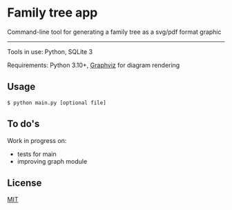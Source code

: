 # Family tree app

Command-line tool for generating a family tree as a svg/pdf format graphic

---

Tools in use: Python, SQLite 3

Requirements: Python 3.10+, [Graphviz](https://www.graphviz.org/) for diagram rendering

## Usage

```
$ python main.py [optional file]
```

## To do's

Work in progress on:
- tests for main
- improving graph module

## License

[MIT](LICENSE)
